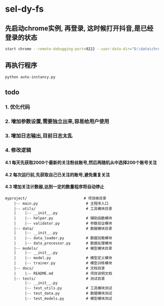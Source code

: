 # sel-dy-fs

## 先启动chrome实例, 再登录, 这时候打开抖音,是已经登录的状态

```bash
start chrome --remote-debugging-port=9222 --user-data-dir="D:\data\chrome\data\dy"
```

## 再执行程序

```bash
python auto-instancy.py
```

## todo

### 1. 优化代码

### 2. 增加参数设置,需要独立出来,容易给用户使用

### 3. 增加日志输出,目前日志太乱

### 4. 修改逻辑

#### 4.1 每天先获取2000个最新的关注粉丝账号,然后再随机从中选择200个账号关注

#### 4.2 每次运行前,先获取自己已关注的账号,避免重复关注

#### 4.3 增加关注计数器,达到一定的数量程序将自动停止

```
myproject/                          # 项目根目录
    |-- main.py                      # 主程序入口
    |-- utils/                       # 工具模块目录
    |    |-- __init__.py
    |    |-- helper.py               # 辅助函数模块
    |    |-- validator.py            # 参数验证模块
    |-- data/                        # 数据模块目录
    |    |-- __init__.py
    |    |-- data_loader.py          # 数据加载模块
    |    |-- data_processor.py       # 数据处理模块
    |-- models/                      # 模型模块目录
    |    |-- __init__.py
    |    |-- model.py                # 模型定义模块
    |    |-- trainer.py              # 模型训练模块
    |-- docs/                        # 文档目录
    |    |-- README.md               # 项目说明文档
    |-- tests/                       # 测试目录
         |-- __init__.py
         |-- test_utils.py           # 工具模块测试
         |-- test_data.py            # 数据模块测试
         |-- test_models.py          # 模型模块测试

```

